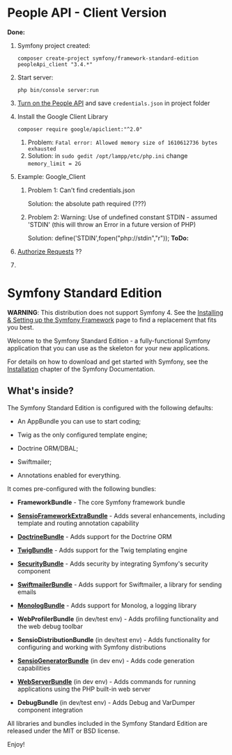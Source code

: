 # People API - Client Version
**Done:**
1. Symfony project created:
    ```angular2
    composer create-project symfony/framework-standard-edition peopleApi_client "3.4.*"
    ```
2. Start server:
    ```
    php bin/console server:run
    ```
3. [Turn on the People API](https://developers.google.com/people/quickstart/php#step_1_turn_on_the)
    and save `credentials.json` in project folder
4. Install the Google Client Library
    ```angular2
    composer require google/apiclient:"^2.0"
    ```
    1. Problem: `Fatal error: Allowed memory size of 1610612736 bytes exhausted`
    1. Solution: in `sudo gedit /opt/lampp/etc/php.ini` change `memory_limit = 2G`

5. Example: Google_Client
    1. Problem 1: Can't find credentials.json
        
        Solution: the absolute path required (???) 
    1. Problem 2: Warning: Use of undefined constant STDIN - assumed 'STDIN' (this will throw an Error in a future version of PHP)
   
        Solution: define('STDIN',fopen("php://stdin","r"));
**ToDo:**
1. [Authorize Requests](https://developers.google.com/people/v1/how-tos/authorizing) ??
2. 




Symfony Standard Edition
========================

**WARNING**: This distribution does not support Symfony 4. See the
[Installing & Setting up the Symfony Framework][15] page to find a replacement
that fits you best.

Welcome to the Symfony Standard Edition - a fully-functional Symfony
application that you can use as the skeleton for your new applications.

For details on how to download and get started with Symfony, see the
[Installation][1] chapter of the Symfony Documentation.

What's inside?
--------------

The Symfony Standard Edition is configured with the following defaults:

  * An AppBundle you can use to start coding;

  * Twig as the only configured template engine;

  * Doctrine ORM/DBAL;

  * Swiftmailer;

  * Annotations enabled for everything.

It comes pre-configured with the following bundles:

  * **FrameworkBundle** - The core Symfony framework bundle

  * [**SensioFrameworkExtraBundle**][6] - Adds several enhancements, including
    template and routing annotation capability

  * [**DoctrineBundle**][7] - Adds support for the Doctrine ORM

  * [**TwigBundle**][8] - Adds support for the Twig templating engine

  * [**SecurityBundle**][9] - Adds security by integrating Symfony's security
    component

  * [**SwiftmailerBundle**][10] - Adds support for Swiftmailer, a library for
    sending emails

  * [**MonologBundle**][11] - Adds support for Monolog, a logging library

  * **WebProfilerBundle** (in dev/test env) - Adds profiling functionality and
    the web debug toolbar

  * **SensioDistributionBundle** (in dev/test env) - Adds functionality for
    configuring and working with Symfony distributions

  * [**SensioGeneratorBundle**][13] (in dev env) - Adds code generation
    capabilities

  * [**WebServerBundle**][14] (in dev env) - Adds commands for running applications
    using the PHP built-in web server

  * **DebugBundle** (in dev/test env) - Adds Debug and VarDumper component
    integration

All libraries and bundles included in the Symfony Standard Edition are
released under the MIT or BSD license.

Enjoy!

[1]:  https://symfony.com/doc/3.4/setup.html
[6]:  https://symfony.com/doc/current/bundles/SensioFrameworkExtraBundle/index.html
[7]:  https://symfony.com/doc/3.4/doctrine.html
[8]:  https://symfony.com/doc/3.4/templating.html
[9]:  https://symfony.com/doc/3.4/security.html
[10]: https://symfony.com/doc/3.4/email.html
[11]: https://symfony.com/doc/3.4/logging.html
[13]: https://symfony.com/doc/current/bundles/SensioGeneratorBundle/index.html
[14]: https://symfony.com/doc/current/setup/built_in_web_server.html
[15]: https://symfony.com/doc/current/setup.html
